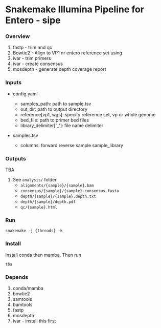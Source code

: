 # Snakemake Illumina Pipeline for Entero - sipe

### Overview

1. fastp 	- trim and qc 
2. Bowtie2 	- Align to VP1 nr entero reference set using 
3. ivar 	- trim primers
4. ivar		- create consensus
5. mosdepth - generate depth coverage report

### Inputs

- config.yaml
	- samples_path: path to sample.tsv
	- out_dir: path to output directory
	- reference[vp1, wgs]: specify reference set, vp or whole genome
	- bed_file: path to primer bed files
	- library_delimiter['_']: file name delimiter 
	
- samples.tsv
	- columns: forward reverse sample sample_library

### Outputs

TBA

1. See `analysis/` folder
	- `alignments/{sample}/{sample}.bam`
	- `consensus/{sample}/{sample}.consensus.fasta`
	- `depth/{sample}/{sample}.depth.txt`
	- `depth/{sample}/depth.pdf`
	- `qc/{sample}.html`

### Run

```
snakemake -j {threads} -k
```

### Install

Install conda then mamba. Then run

```
tba
```

### Depends

1. conda/mamba
2. bowtie2
3. samtools
4. bamtools
4. fastp
5. mosdepth
7. ivar - install  this first
